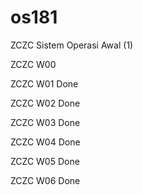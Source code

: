 # os181
ZCZC Sistem Operasi Awal (1)

ZCZC W00

ZCZC W01 Done

ZCZC W02 Done

ZCZC W03 Done

ZCZC W04 Done

ZCZC W05 Done

ZCZC W06 Done
